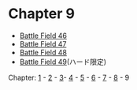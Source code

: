 # Chapter 9

- [Battle Field 46](BattleField46.md)
- [Battle Field 47](BattleField47.md)
- [Battle Field 48](BattleField48.md)
- [Battle Field 49](BattleField49.md)(ハード限定)

Chapter: [1](Chapter1.md) - [2](Chapter2.md) - [3](Chapter3.md)- [4](Chapter4.md) - [5](Chapter5.md) - [6](Chapter6.md) - [7](Chapter7.md) - [8](Chapter8.md) - 9
